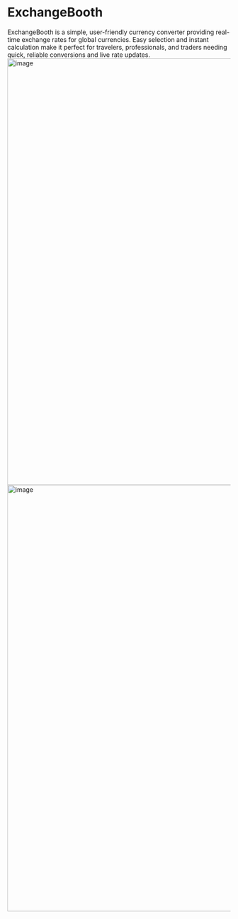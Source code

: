 # ExchangeBooth
ExchangeBooth is a simple, user-friendly currency converter providing real-time exchange rates for global currencies. Easy selection and instant calculation make it perfect for travelers, professionals, and traders needing quick, reliable conversions and live rate updates.
<img width="960" alt="image" src="https://github.com/user-attachments/assets/ce3af2ad-fb7b-4b37-9616-ae3966aa844a">
<img width="960" alt="image" src="https://github.com/user-attachments/assets/2c1ba738-48ab-4385-8976-2913ed280ed3">

